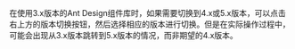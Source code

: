 在使用3.x版本的Ant Design组件库时，如果需要切换到4.x或5.x版本，可以点击右上方的版本切换按钮，然后选择相应的版本进行切换。但是在实际操作过程中，可能会出现从3.x版本跳转到5.x版本的情况，而非期望的4.x版本。
